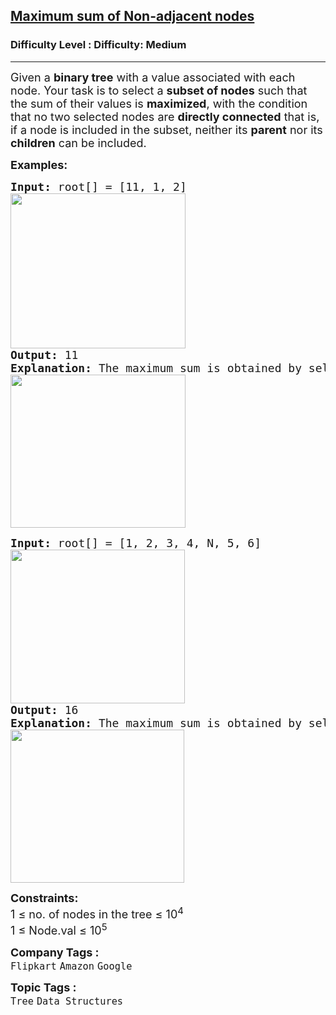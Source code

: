 <h2><a href="https://www.geeksforgeeks.org/problems/maximum-sum-of-non-adjacent-nodes/1?timeMachineDate=2025-04-28">Maximum sum of Non-adjacent nodes</a></h2><h3>Difficulty Level : Difficulty: Medium</h3><hr><div class="problems_problem_content__Xm_eO"><p><span style="font-size: 18px;">Given a <strong>binary tree</strong> with a value associated with each node. Your task is to select a <strong>subset of nodes</strong> such that the sum of their values is <strong>maximized</strong>, with the condition that no two selected nodes are <strong>directly connected</strong> that is, if a node is included in the subset, neither its <strong>parent</strong> nor its <strong>children</strong> can be included.</span></p>
<p><span style="font-size: 18px;"><strong>Examples:</strong></span></p>
<pre><span style="font-size: 18px;"><strong>Input:</strong> root[] = [11, 1, 2]<strong><br></strong><img src="https://media.geeksforgeeks.org/img-practice/prod/addEditProblem/880845/Web/Other/blobid0_1732598044.png" width="280" height="248">
<strong>Output: </strong>11<strong>
Explanation: </strong>The maximum sum is obtained by selecting the node 11.<br><img src="https://media.geeksforgeeks.org/img-practice/prod/addEditProblem/880845/Web/Other/blobid1_1732598102.png" width="280" height="245"></span></pre>
<pre><span style="font-size: 18px;"><strong>Input:</strong> root[] = [1, 2, 3, 4, N, 5, 6]
<img src="https://media.geeksforgeeks.org/img-practice/prod/addEditProblem/880845/Web/Other/blobid2_1732598208.png" width="279" height="246"><br><strong>Output: </strong>16<strong>
Explanation: </strong>The maximum sum is obtained by selecting the nodes 1, 4, 5, and 6, which are not directly connected to each other. Their total sum is 16.  <br><img src="https://media.geeksforgeeks.org/img-practice/prod/addEditProblem/880845/Web/Other/blobid3_1732598283.png" width="278" height="245"><br></span></pre>
<div><span style="font-size: 18px;"><strong>Constraints:</strong><br>1 ≤ no. of nodes in the tree ≤ 10<sup>4</sup></span></div>
<div><span style="font-size: 18px;">1 ≤ Node.val ≤ 10<sup>5</sup></span></div></div><p><span style=font-size:18px><strong>Company Tags : </strong><br><code>Flipkart</code>&nbsp;<code>Amazon</code>&nbsp;<code>Google</code>&nbsp;<br><p><span style=font-size:18px><strong>Topic Tags : </strong><br><code>Tree</code>&nbsp;<code>Data Structures</code>&nbsp;